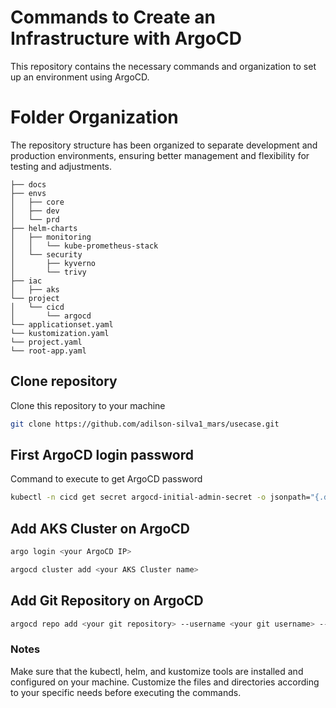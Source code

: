# Commands to Create an Infrastructure with ArgoCD

This repository contains the necessary commands and organization to set up an environment using ArgoCD.

# Folder Organization
The repository structure has been organized to separate development and production environments, ensuring better management and flexibility for testing and adjustments.

```plaintext
├── docs
├── envs
│   ├── core
│   ├── dev
│   └── prd
├── helm-charts
│   ├── monitoring
│   │   └── kube-prometheus-stack
│   └── security
│       ├── kyverno
│       └── trivy
├── iac
│   ├── aks
└── project
│   └── cicd
│       └── argocd
└── applicationset.yaml
└── kustomization.yaml 
└── project.yaml
└── root-app.yaml 
```

## Clone repository
Clone this repository to your machine

```sh
git clone https://github.com/adilson-silva1_mars/usecase.git
```

## First ArgoCD login password
Command to execute to get ArgoCD password

```sh
kubectl -n cicd get secret argocd-initial-admin-secret -o jsonpath="{.data.password}" | base64 -d
```

## Add AKS Cluster on ArgoCD

```sh
argo login <your ArgoCD IP>
```

```sh
argocd cluster add <your AKS Cluster name>
```

## Add Git Repository on ArgoCD

```sh
argocd repo add <your git repository> --username <your git username> --password <your git token> 
```

### Notes
Make sure that the kubectl, helm, and kustomize tools are installed and configured on your machine.
Customize the files and directories according to your specific needs before executing the commands.